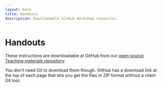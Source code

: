 ```yaml
---
layout: bare
title: Handouts
description: Downloadable GitHub Workshop resources.
---
```


# Handouts
These instructions are downloadable at GitHub from our [open source Teaching materials repository](http://github.com/github/teach.github.com).

You don't need Git to download them though. GitHub has a download link at the top of each page that lets you get the files in ZIP format without a client Git tool.
